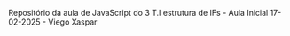 Repositório da aula de JavaScript do 3 T.I
estrutura de IFs - Aula Inicial
17-02-2025 - Viego Xaspar